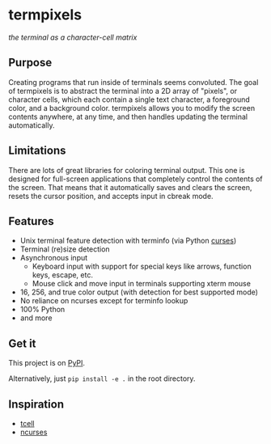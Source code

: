 # termpixels
*the terminal as a character-cell matrix*

## Purpose
Creating programs that run inside of terminals seems convoluted. The goal of termpixels is to abstract the terminal into a 2D array of "pixels", or character cells, which each contain a single text character, a foreground color, and a background color. termpixels allows you to modify the screen contents anywhere, at any time, and then handles updating the terminal automatically.

## Limitations
There are lots of great libraries for coloring terminal output. This one is designed for full-screen applications that completely control the contents of the screen. That means that it automatically saves and clears the screen, resets the cursor position, and accepts input in cbreak mode.

## Features
* Unix terminal feature detection with terminfo (via Python [curses][python-curses])
* Terminal (re)size detection
* Asynchronous input
	* Keyboard input with support for special keys like arrows, function keys, escape, etc.
	* Mouse click and move input in terminals supporting xterm mouse
* 16, 256, and true color output (with detection for best supported mode)
* No reliance on ncurses except for terminfo lookup
* 100% Python
* and more

## Get it
This project is on [PyPI][pypi].

Alternatively, just `pip install -e .` in the root directory.

## Inspiration
* [tcell][tcell]
* [ncurses][ncurses]

[python-curses]: https://docs.python.org/3/howto/curses.html
[tcell]: https://github.com/gdamore/tcell
[ncurses]: https://www.gnu.org/software/ncurses/
[pypi]: https://pypi.org/project/termpixels/

